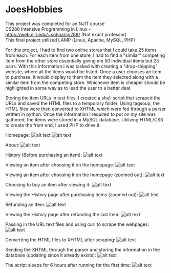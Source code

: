 # JoesHobbies

This project was completed for an NJIT course<br>
CS288 Intensive Programming in Linux - https://web.njit.edu/~sohna/cs288/ (Not exact professor)<br>
This final project utilized LAMP (Linux, Apache, MySQL, PHP)

For this project, I had to find two online stores that I could take 25 items from each. For each item from one store, I had to find a "similar" competing item from the other store essentially giving me 50 individual items but 25 pairs. With this information I was tasked with creating a "drop-shipping" website, where all the items would be listed. Once a user chooses an item to purchase, it would display to them the item they selected along with a similar item from the competing store. Whichever item is cheaper should be highlighted in some way as to lead the user to a better deal.

Storing the item URLs in text files, I created a shell script that scraped the URLs and saved the HTML files to a temporary folder. Using tagsoup, the HTML files were then converted to XHTML which were fed through a parser written in python. Once the information I required to put on my site was gathered, the items were stored in a MySQL database. Utilizing HTML/CSS to create the front end, I used PHP to drive it.

Homepage:
![alt text](https://github.com/jsgit21/JoesHobbies/blob/main/README_screenshots/home.png?raw=true)
![alt text](https://github.com/jsgit21/JoesHobbies/blob/main/README_screenshots/home2.png?raw=true)

About:
![alt text](https://github.com/jsgit21/JoesHobbies/blob/main/README_screenshots/about.png?raw=true)

History (Before purchasing an item):
![alt text](https://github.com/jsgit21/JoesHobbies/blob/main/README_screenshots/historyBefore.png?raw=true)

Viewing an item after choosing it on the homepage:
![alt text](https://github.com/jsgit21/JoesHobbies/blob/main/README_screenshots/viewItem.png?raw=true)

Viewing an item after choosing it on the homepage (zoomed out):
![alt text](https://github.com/jsgit21/JoesHobbies/blob/main/README_screenshots/viewItem-zoomed.png?raw=true)

Choosing to buy an item after viewing it:
![alt text](https://github.com/jsgit21/JoesHobbies/blob/main/README_screenshots/buyItem.png?raw=true)

Viewing the History page after purchasing items (zoomed out):
![alt text](https://github.com/jsgit21/JoesHobbies/blob/main/README_screenshots/historyAfter.png?raw=true)

Refunding an Item:
![alt text](https://github.com/jsgit21/JoesHobbies/blob/main/README_screenshots/refundItem.png?raw=true)

Viewing the History page after refunding the last item:
![alt text](https://github.com/jsgit21/JoesHobbies/blob/main/README_screenshots/historyAfterRefund.png?raw=true)

Passing in the URL text files and using curl to scrape the webpages:
![alt text](https://github.com/jsgit21/JoesHobbies/blob/main/README_screenshots/start-scraping.png?raw=true)

Converting the HTML files to XHTML after scraping:
![alt text](https://github.com/jsgit21/JoesHobbies/blob/main/README_screenshots/html-to-xhtml.png?raw=true)

Sending the XHTML through the parser and storing the information in the database (updating since it already exists):
![alt text](https://github.com/jsgit21/JoesHobbies/blob/main/README_screenshots/parse-and-store.png?raw=true)

The script sleeps for 6 hours after running for the first time:
![alt text](https://github.com/jsgit21/JoesHobbies/blob/main/README_screenshots/sleep.png?raw=true)
